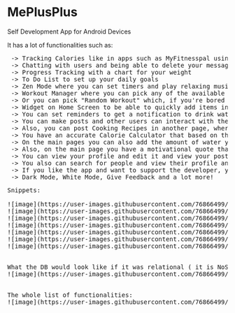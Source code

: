 # MePlusPlus

Self Development App for Android Devices

It has a lot of functionalities such as: 
<pre>
 -> Tracking Calories like in apps such as MyFitnesspal using NutritionixApi
 -> Chatting with users and being able to delete your messages if you make mistakes. Also at the top there will be a conversation that only you can see where you can write down notes
 -> Progress Tracking with a chart for your weight
 -> To Do List to set up your daily goals
 -> Zen Mode where you can set timers and play relaxing music in order to meditate, with sound at the end to tell you that the meditation is over
 -> Workout Manager where you can pick any of the available Workout Splits, and for each split you'll have a list of exercises. You have a timer that you can start for each working set and if you don't know the exercise, you can just tap on it and it will redirect you to 'MuscleWiki.com' where you'll see all instructions for that specific exercise. 
 -> Or you can pick "Random Workout" which, if you're bored of your current workout, will just make a Full Body Split Workout with different exercises each time.
 -> Widget on Home Screen to be able to quickly add items in your food tracking part, without having to go through multiple screens
 -> You can set reminders to get a notification to drink water every 60 minutes.
 -> You can make posts and other users can interact with them by liking and commenting on them, and each user has the option to delete his comments if he wishes
 -> Also, you can post Cooking Recipes in another page, where users can only see your recipes and have an interactive view ( they are able to zoom in into the recipe photo )
 -> You have an accurate Calorie Calculator that based on the information you put in, it gives you a chart telling you how much of every macronutrient and how many calories you should eat, and you can save them on the main page, to be able to see them every day and be able to track macros appropriately.
 -> On the main pages you can also add the amount of water you drank in a day, with 200 ml ( a glass of water ) increments, and you can set up a desired amount of water to drink per day and it will be saved , and you will see it every time you enter the app and also how much you have to drink to achieve that , the same goes for calorie and macro tracking.
 -> Also, on the main page you have a motivational quote that changes based on a timer that keeps running even if you close the app so you won't see the same quote twice.
 -> You can view your profile and edit it and view your posts, with the ability to zoom on them. Also you can delete any individual post if you don't like it anymore.
 -> You also can search for people and view their profile and start a conversation with them
 -> If you like the app and want to support the developer, you have the option to enable ads that will only be displayed on the main screen and won't affect the user experience, or you can turn them off if you don't want them.
 -> Dark Mode, White Mode, Give Feedback and a lot more!
</pre>


<pre>
Snippets:

![image](https://user-images.githubusercontent.com/76866499/230609433-3752dd75-25c5-45e3-a318-0900cb75d6c4.png)
![image](https://user-images.githubusercontent.com/76866499/230609454-573dc265-959a-40d3-850e-7fcc9cdc24f4.png)
![image](https://user-images.githubusercontent.com/76866499/230609465-eff63277-4359-4cff-89a7-e5fe9353d9f1.png)
![image](https://user-images.githubusercontent.com/76866499/230609567-4534d6c6-fbf0-489a-bf41-32459b44f3b9.png)
![image](https://user-images.githubusercontent.com/76866499/230609573-8bd6fa73-f2e9-4f12-b90b-42310ec77094.png)
![image](https://user-images.githubusercontent.com/76866499/230609891-beb7d9c2-34fe-475e-8d3f-1f6887cccd63.png)
![image](https://user-images.githubusercontent.com/76866499/230609912-b6e8b2eb-5d1a-4984-abec-a1cc2b7e8b97.png)


What the DB would look like if it was relational ( it is NoSql, but for easier understanding I made a diagram):
![image](https://user-images.githubusercontent.com/76866499/230609741-2ae48a64-c9aa-4f4c-b5d1-225fb11ee99f.png)


The whole list of functionalities:
![image](https://user-images.githubusercontent.com/76866499/230609819-6bb07c3a-9eb5-4bbf-a796-7c57489f31c4.png)

</pre>
